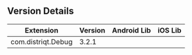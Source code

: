 ## Version Details

| Extension | Version | Android Lib | iOS Lib |
| --- | --- | --- | --- |
| com.distriqt.Debug | 3.2.1 |  |  |

